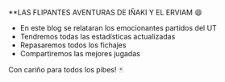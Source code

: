 **LAS FLIPANTES AVENTURAS DE IÑAKI Y EL ERVIAM :smile:


- En este blog se relataran los emocionantes partidos del UT
- Tendremos todas las estadísticas actualizadas
- Repasaremos todos los fichajes
- Compartiremos las mejores jugadas


Con cariño para todos los pibes! :black_joker:

